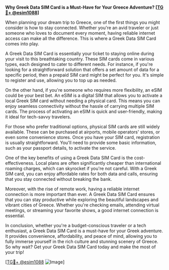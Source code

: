 **Why Greek Data SIM Card is a Must-Have for Your Greece Adventure? [[TG💪+ @esim1088](https://t.me/s/esim1088)]**

When planning your dream trip to Greece, one of the first things you might consider is how to stay connected. Whether you're an avid traveler or just someone who loves to document every moment, having reliable internet access can make all the difference. This is where a Greek Data SIM Card comes into play.

A Greek Data SIM Card is essentially your ticket to staying online during your visit to this breathtaking country. These SIM cards come in various types, each designed to cater to different needs. For instance, if you're looking for a straightforward solution that offers a set amount of data for a specific period, then a prepaid SIM card might be perfect for you. It's simple to register and use, allowing you to top up as needed.

On the other hand, if you're someone who requires more flexibility, an eSIM could be your best bet. An eSIM is a digital SIM that allows you to activate a local Greek SIM card without needing a physical card. This means you can enjoy seamless connectivity without the hassle of carrying multiple SIM cards. The process of activating an eSIM is quick and user-friendly, making it ideal for tech-savvy travelers.

For those who prefer traditional options, physical SIM cards are still widely available. These can be purchased at airports, mobile operators' stores, or even some convenience stores. Once you have your SIM card, registration is usually straightforward. You'll need to provide some basic information, such as your passport details, to activate the service.

One of the key benefits of using a Greek Data SIM Card is the cost-effectiveness. Local plans are often significantly cheaper than international roaming charges, which can skyrocket if you're not careful. With a Greek SIM card, you can enjoy affordable rates for both data and calls, ensuring that you stay connected without breaking the bank.

Moreover, with the rise of remote work, having a reliable internet connection is more important than ever. A Greek Data SIM Card ensures that you can stay productive while exploring the beautiful landscapes and vibrant cities of Greece. Whether you're checking emails, attending virtual meetings, or streaming your favorite shows, a good internet connection is essential.

In conclusion, whether you're a budget-conscious traveler or a tech enthusiast, a Greek Data SIM Card is a must-have for your Greek adventure. It provides convenience, affordability, and peace of mind, allowing you to fully immerse yourself in the rich culture and stunning scenery of Greece. So why wait? Get your Greek Data SIM Card today and make the most of your trip!

[[TG💪+ @esim1088](https://t.me/s/esim1088) ![Image](https://i.postimg.cc/Y0z9fWf4/image.png)]